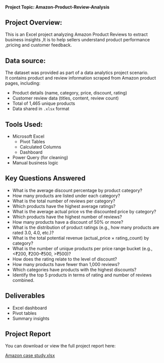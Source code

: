#### Project Topic: Amazon-Product-Review-Analysis
## Project Overview: 
This is an Excel project analyzing Amazon Product Reviews to extract business insights ,It is to help sellers understand product performance ,pricing and customer feedback.
## Data source:
The dataset was provided as part of a data analytics project scenario.  
It contains product and review information scraped from Amazon product pages, including:
- Product details (name, category, price, discount, rating)
- Customer review data (titles, content, review count)
- Total of 1,465 unique products
- Data shared in `.xlsx` format
## Tools Used: 
- Microsoft Excel
   - Pivot Tables
   - Calculated Columns
   - Dashboard
- Power Query (for cleaning)
- Manual business logic
##  Key Questions Answered
- What is the average discount percentage by product category?
-  How many products are listed under each category?
-  What is the total number of reviews per category?
-  Which products have the highest average ratings?
-  What is the average actual price vs the discounted price by category?
-  Which products have the highest number of reviews?
-  How many products have a discount of 50% or more?
-  What is the distribution of product ratings (e.g., how many products are rated 3.0, 4.0, etc.)?
-  What is the total potential revenue (actual_price × rating_count) by category?
-  What is the number of unique products per price range bucket (e.g., <₹200, ₹200–₹500, >₹500)?
-  How does the rating relate to the level of discount?
-  How many products have fewer than 1,000 reviews?
-  Which categories have products with the highest discounts?
-  Identify the top 5 products in terms of rating and number of reviews combined.
## Deliverables
- Excel dashboard
- Pivot tables
- Summary insights

## Project Report

You can download or view the full project report here:

[Amazon case study.xlsx](https://github.com/user-attachments/files/21054751/Amazon.case.study.xlsx)

